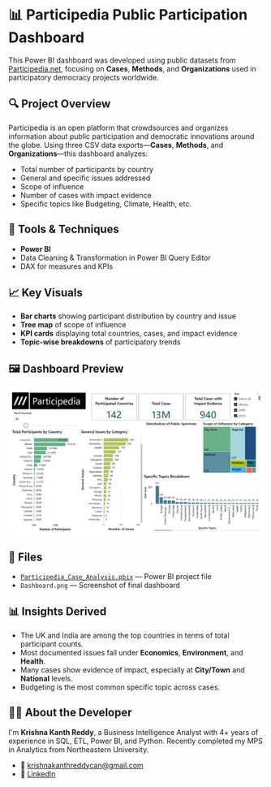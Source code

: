# 📊 Participedia Public Participation Dashboard

This Power BI dashboard was developed using public datasets from [Participedia.net](https://participedia.net/), focusing on **Cases**, **Methods**, and **Organizations** used in participatory democracy projects worldwide.

## 🔍 Project Overview
Participedia is an open platform that crowdsources and organizes information about public participation and democratic innovations around the globe. Using three CSV data exports—**Cases**, **Methods**, and **Organizations**—this dashboard analyzes:

- Total number of participants by country
- General and specific issues addressed
- Scope of influence
- Number of cases with impact evidence
- Specific topics like Budgeting, Climate, Health, etc.

## 🧰 Tools & Techniques
- **Power BI**
- Data Cleaning & Transformation in Power BI Query Editor
- DAX for measures and KPIs

## 📈 Key Visuals
- **Bar charts** showing participant distribution by country and issue
- **Tree map** of scope of influence
- **KPI cards** displaying total countries, cases, and impact evidence
- **Topic-wise breakdowns** of participatory trends

## 🖼️ Dashboard Preview

![Dashboard Preview](Dashboard.png)

## 📁 Files
- [`Participedia_Case_Analysis.pbix`](./Participedia_Analysis.pbix) — Power BI project file
- `Dashboard.png` — Screenshot of final dashboard

## 📊 Insights Derived
- The UK and India are among the top countries in terms of total participant counts.
- Most documented issues fall under **Economics**, **Environment**, and **Health**.
- Many cases show evidence of impact, especially at **City/Town** and **National** levels.
- Budgeting is the most common specific topic across cases.

## 👨‍💻 About the Developer

I'm **Krishna Kanth Reddy**, a Business Intelligence Analyst with 4+ years of experience in SQL, ETL, Power BI, and Python. Recently completed my MPS in Analytics from Northeastern University.

- 📧 krishnakanthreddycan@gmail.com  
- 🔗 [LinkedIn](https://linkedin.com/in/krishnakrk)

